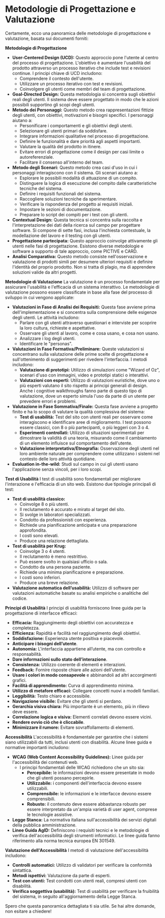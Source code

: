 # Metodologie di Progettazione e Valutazione

Certamente, ecco una panoramica delle metodologie di progettazione e valutazione, basata sui documenti forniti:

**Metodologie di Progettazione**
*   **User-Centered Design (UCD):** Questo approccio pone l'utente al centro del processo di progettazione. L'obiettivo è aumentare l'usabilità del prodotto attraverso un processo iterativo che include test e revisioni continue. I principi chiave di UCD includono:
    *   Comprendere il contesto dell'utente.
    *   Utilizzare un processo iterativo con test e revisioni.
    *   Coinvolgere gli utenti come membri del team di progettazione.
*   **Goal-Directed Design:** Questa metodologia si concentra sugli obiettivi reali degli utenti. Il sistema deve essere progettato in modo che le azioni possibili supportino gli scopi degli utenti.
*   **Metodo dei Personaggi:** Questo metodo crea rappresentazioni fittizie degli utenti, con obiettivi, motivazioni e bisogni specifici. I personaggi aiutano a:
    *   Personificare i comportamenti e gli obiettivi degli utenti.
    *   Selezionare gli utenti primari da soddisfare.
    *   Integrare informazioni qualitative nel processo di progettazione.
    *   Definire le funzionalità e dare priorità agli aspetti importanti.
    *   Valutare la qualità del prodotto in itinere.
    *   Evitare errori di progettazione come il design per casi limite o autoreferenziale.
    *   Facilitare il consenso all'interno del team.
*   **Metodo degli Scenari:** Questo metodo crea casi d'uso in cui i personaggi interagiscono con il sistema. Gli scenari aiutano a:
    *   Esplorare le possibili modalità di attuazione di un compito.
    *   Distinguere la logica di esecuzione del compito dalle caratteristiche tecniche del sistema.
    *   Definire i requisiti funzionali del sistema.
    *   Raccogliere soluzioni tecniche da sperimentare.
    *   Verificare la rispondenza del progetto ai requisiti iniziali.
    *   Impostare le sezioni di documentazione.
    *   Preparare lo script dei compiti per i test con gli utenti.
*   **Contextual Design:** Questa tecnica si concentra sulla raccolta e l'interpretazione dei dati della ricerca sul campo per progettare software. Si compone di sette fasi, inclusa l'inchiesta contestuale, la modellazione del lavoro e il testing con gli utenti.
*  **Progettazione partecipata:** Questo approccio coinvolge attivamente gli utenti nelle fasi di progettazione. Esistono diverse metodologie e software a supporto di tale approccio, come PICTIVE e CARD.
*   **Analisi Comparativa:** Questo metodo consiste nell'osservazione e valutazione di prodotti simili per desumere ulteriori requisiti e definire l'identità del proprio prodotto. Non si tratta di plagio, ma di apprendere soluzioni valide da altri progetti.

**Metodologie di Valutazione**
La valutazione è un processo fondamentale per assicurare l'usabilità e l'efficacia di un sistema interattivo. Le metodologie di valutazione possono essere classificate in base alla fase del processo di sviluppo in cui vengono applicate:

*   **Valutazioni in Fase di Analisi dei Requisiti:** Questa fase avviene prima dell'implementazione e si concentra sulla comprensione delle esigenze degli utenti. Le attività includono:
    *   Parlare con gli utenti attraverso questionari e interviste per scoprire la loro cultura, richieste e aspettative.
    *   Osservare gli utenti al lavoro, come e cosa usano, e cosa non usano.
    *   Analizzare i log degli utenti.
    *  Identificare le "personas".
*   **Valutazioni in Fase Formativa/Preliminare:** Queste valutazioni si concentrano sulla valutazione delle prime scelte di progettazione e sull'ottenimento di suggerimenti per rivedere l'interfaccia. I metodi includono:
    *   **Valutazione di prototipi:** Utilizzo di simulazioni come "Wizard of Oz", scenari d'uso con immagini, video e prototipi statici o interattivi.
    *   **Valutazioni con esperti:** Utilizzo di valutazioni euristiche, dove uno o più esperti valutano il sito rispetto ai principi generali di design.  Anche i cognitive walkthroughs fanno parte di questo tipo di valutazione, dove un esperto simula l'uso da parte di un utente per prevedere errori e problemi.
*   **Valutazione in Fase Sommativa/Finale:** Questa fase avviene a progetto finito e ha lo scopo di valutare la qualità complessiva del sistema:
    *   **Test di usabilità:** Test del sito con utenti reali per osservare come interagiscono e identificare aree di miglioramento. I test possono essere classici, con 8 o più partecipanti, o più leggeri con 3 o 4.
    *   **Esperimenti controllati:** Utilizzo di situazioni sperimentali per dimostrare la validità di una teoria, misurando come il cambiamento di un elemento influisce sul comportamento dell'utente.
    *  **Valutazione interpretativa/Etnografia:** Osservazione degli utenti nel loro ambiente naturale per comprendere come utilizzano i sistemi nel contesto delle loro attività quotidiane.
* **Evaluation in-the-wild:** Studi sul campo in cui gli utenti usano l'applicazione senza vincoli, per i loro scopi.

**Test di Usabilità**
I test di usabilità sono fondamentali per migliorare l'interazione e l'efficacia di un sito web. Esistono due tipologie principali di test:
*   **Test di usabilità classico:**
    *   Coinvolge 8 o più utenti.
    *   Il reclutamento è accurato e mirato al target del sito.
    *   Si svolge in laboratori specializzati.
    *   Condotto da professionisti con esperienza.
    *   Richiede una pianificazione anticipata e una preparazione approfondita.
    *   I costi sono elevati.
    *   Produce una relazione dettagliata.
*   **Test di usabilità per Krug:**
    *   Coinvolge 3 o 4 utenti.
    *   Il reclutamento è meno restrittivo.
    *   Può essere svolto in qualsiasi ufficio o sala.
    *   Condotto da una persona paziente.
    *   Richiede una minima pianificazione e preparazione.
    *   I costi sono inferiori.
    *   Produce una breve relazione.
* **Valutazione automatica dell’usabilità:**  Utilizzo di software per valutazioni automatiche basate su analisi empiriche o analitiche del codice.

**Principi di Usabilità**
I principi di usabilità forniscono linee guida per la progettazione di interfacce efficaci:
*   **Efficacia:** Raggiungimento degli obiettivi con accuratezza e completezza.
*   **Efficienza:** Rapidità e facilità nel raggiungimento degli obiettivi.
*   **Soddisfazione:** Esperienza utente positiva e piacevole.
*   **Anticipare i bisogni dell’utente**.
*  **Autonomia:** L'interfaccia appartiene all’utente, ma con controllo e responsabilità.
* **Dare informazioni sullo stato dell’interazione**.
*   **Consistenza:** Utilizzo coerente di elementi e interazioni.
*   **Feedback:** Fornire risposte chiare alle azioni dell'utente.
*  **Usare i colori in modo consapevole** e abbinandoli ad altri accorgimenti grafici.
*   **Facilità di apprendimento:** Curva di apprendimento minima.
*   **Utilizzo di metafore efficaci:** Collegare concetti nuovi a modelli familiari.
*   **Leggibilità:** Testo chiaro e accessibile.
*   **Navigazione visibile:** Evitare che gli utenti si perdano.
*  **Gerarchia visiva chiara:** Più importante è un elemento, più in rilievo deve essere.
*   **Correlazione logica e visiva:** Elementi correlati devono essere vicini.
*   **Rendere ovvio ciò che è cliccabile**.
*   **Minimizzare il rumore:** Evitare sovraffollamento di elementi.

**Accessibilità**
L'accessibilità è fondamentale per garantire che i sistemi siano utilizzabili da tutti, inclusi utenti con disabilità. Alcune linee guida e normative importanti includono:
*   **WCAG (Web Content Accessibility Guidelines):** Linee guida per l'accessibilità dei contenuti web.
    *   I principi fondamentali delle WCAG richiedono che un sito sia:
        *   **Percepibile:** le informazioni devono essere presentate in modo che gli utenti possano percepirle.
        *   **Utilizzabile:** i componenti dell'interfaccia devono essere utilizzabili.
        *   **Comprensibile:** le informazioni e le interfacce devono essere comprensibili.
        *  **Robusto:**  il contenuto deve essere abbastanza robusto per essere interpretato da un'ampia varietà di user agent, comprese le tecnologie assistive.
*   **Legge Stanca:** La normativa italiana sull'accessibilità dei servizi digitali della pubblica amministrazione.
*   **Linee Guida AgID:**  Definiscono i requisiti tecnici e le metodologie di verifica dell'accessibilità degli strumenti informatici. Le linee guida fanno riferimento alla norma tecnica europea EN 301549.

**Valutazione dell'Accessibilità**
I metodi di valutazione dell'accessibilità includono:
*   **Controlli automatici:** Utilizzo di validatori per verificare la conformità sintattica.
*   **Metodi ispettivi:** Valutazione da parte di esperti.
*   **Test con utenti:** Test condotti con utenti reali, compresi utenti con disabilità.
* **Verifica soggettiva (usabilità):** Test di usabilità per verificare la fruibilità del sistema, in seguito all'aggiornamento della Legge Stanca.

Spero che questa panoramica dettagliata ti sia utile. Se hai altre domande, non esitare a chiedere!
